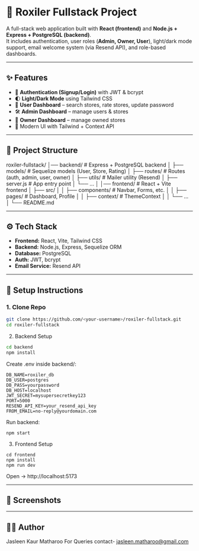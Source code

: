# 🚀 Roxiler Fullstack Project

A full-stack web application built with **React (frontend)** and **Node.js + Express + PostgreSQL (backend)**.  
It includes authentication, user roles (**Admin, Owner, User**), light/dark mode support, email welcome system (via Resend API), and role-based dashboards.

---

## ✨ Features
- 🔑 **Authentication (Signup/Login)** with JWT & bcrypt  
- 🌓 **Light/Dark Mode** using Tailwind CSS  
- 👤 **User Dashboard** – search stores, rate stores, update password  
- 🛠 **Admin Dashboard** – manage users & stores  
- 🏬 **Owner Dashboard** – manage owned stores   
- 🎨 Modern UI with Tailwind + Context API  

---

## 📂 Project Structure
roxiler-fullstack/
│── backend/ # Express + PostgreSQL backend
│ ├── models/ # Sequelize models (User, Store, Rating)
│ ├── routes/ # Routes (auth, admin, user, owner)
│ ├── utils/ # Mailer utility (Resend)
│ ├── server.js # App entry point
│ └── ...
│
│── frontend/ # React + Vite frontend
│ ├── src/
│ │ ├── components/ # Navbar, Forms, etc.
│ │ ├── pages/ # Dashboard, Profile
│ │ ├── context/ # ThemeContext
│ │ └── ...
│
└── README.md

---

## ⚙️ Tech Stack
- **Frontend:** React, Vite, Tailwind CSS  
- **Backend:** Node.js, Express, Sequelize ORM  
- **Database:** PostgreSQL  
- **Auth:** JWT, bcrypt  
- **Email Service:** Resend API  

---

## 🚀 Setup Instructions

### 1. Clone Repo
```bash
git clone https://github.com/<your-username>/roxiler-fullstack.git
cd roxiler-fullstack
```
2. Backend Setup
```bash
cd backend
npm install
```
Create .env inside backend/:
```
DB_NAME=roxiler_db
DB_USER=postgres
DB_PASS=yourpassword
DB_HOST=localhost
JWT_SECRET=mysupersecretkey123
PORT=5000
RESEND_API_KEY=your_resend_api_key
FROM_EMAIL=no-reply@yourdomain.com
```
Run backend:
```
npm start
```
3. Frontend Setup
```
cd frontend
npm install
npm run dev
```
Open → http://localhost:5173

---

## 📸 Screenshots

---

## 👩‍💻 Author
Jasleen Kaur Matharoo
For Queries contact- jasleen.matharoo@gmail.com
